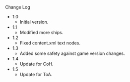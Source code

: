 
Change Log

* 1.0
  - Initial version.
* 1.1
  - Modified more ships.
* 1.2
  - Fixed content.xml text nodes.
* 1.3
  - Added some safety against game version changes.
* 1.4
  - Update for CoH.
* 1.5
  - Update for ToA.
